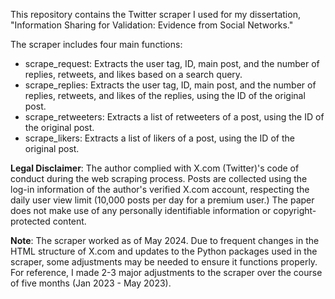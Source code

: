 This repository contains the Twitter scraper I used for my dissertation, "Information Sharing for Validation: Evidence from Social Networks."

The scraper includes four main functions:

- scrape_request: Extracts the user tag, ID, main post, and the number of replies, retweets, and likes based on a search query.
- scrape_replies: Extracts the user tag, ID, main post, and the number of replies, retweets, and likes of the replies, using the ID of the original post.
- scrape_retweeters: Extracts a list of retweeters of a post, using the ID of the original post.
- scrape_likers: Extracts a list of likers of a post, using the ID of the original post.

**Legal Disclaimer**: The author complied with X.com (Twitter)'s code of conduct during the web scraping process. Posts are collected using the log-in information of the author's verified X.com account, respecting the daily user view limit (10,000 posts per day for a premium user.) The paper does not make use of any personally identifiable information or copyright-protected content.


**Note**: The scraper worked as of May 2024. Due to frequent changes in the HTML structure of X.com and updates to the Python packages used in the scraper, some adjustments may be needed to ensure it functions properly. For reference, I made 2-3 major adjustments to the scraper over the course of five months (Jan 2023 - May 2023).   
